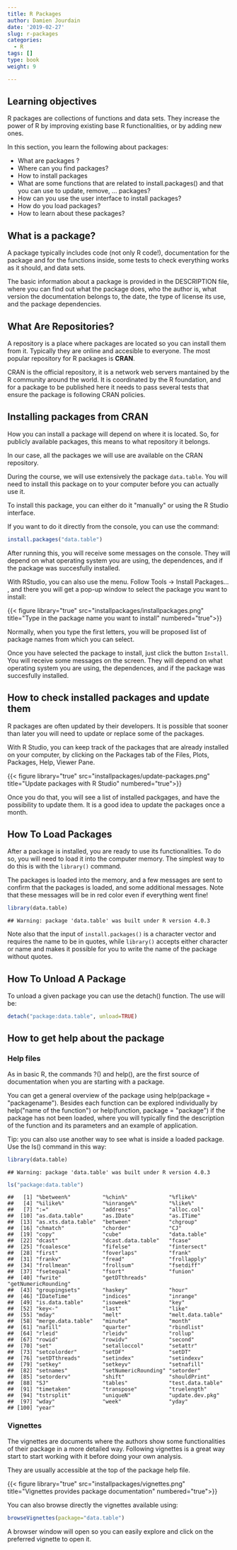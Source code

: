 ```yaml
---
title: R Packages
author: Damien Jourdain
date: '2019-02-27'
slug: r-packages
categories:
  - R
tags: []
type: book
weight: 9

---
```


## Learning objectives
R packages are collections of functions and data sets. They increase the power of R by improving existing base R functionalities, or by adding new ones. 

In this section, you learn the following about packages:

+ What are packages ? 
+ Where can you find packages?
+ How to install packages
+ What are some functions that are related to install.packages() and that you can use to update, remove, … packages? 
+ How can you use the user interface to install packages? 
+ How do you load packages? 
+ How to learn about these packages?

## What is a package?
A package typically includes code (not only R code!), documentation for the package and for the functions inside, some tests to check everything works as it should, and data sets.

The basic information about a package is provided in the DESCRIPTION file, where you can find out what the package does, who the author is, what version the documentation belongs to, the date, the type of license its use, and the package dependencies.

## What Are Repositories?

A repository is a place where packages are located so you can install them from it. Typically they are online and accesible to everyone. The most popular repository for R packages is **CRAN**. 

CRAN is the official repository, it is a network web servers mantained by the R community around the world. It is coordinated by the R foundation, and for a package to be published here it needs to pass several tests that ensure the package is following CRAN policies. 

## Installing packages from CRAN 

How you can install a package will depend on where it is located. So, for publicly available packages, this means to what repository it belongs.

In our case, all the packages we will use are available on the CRAN repository.

During the course, we will use extensively the package `data.table`. You will need to install this package on to your computer before you can actually use it. 

To install this package, you can either do it "manually" or using the R Studio interface. 

If you want to do it directly from the console, you can use the command: 

```r
install.packages("data.table")
```
After running this, you will receive some messages on the console. They will depend on what operating system you are using, the dependences, and if the package was succesfully installed.

With RStudio, you can also use the menu. Follow Tools -> Install Packages... , and there you will get a pop-up window to select the package you want to install:

{{< figure library="true" src="installpackages/installpackages.png" title="Type in the package name you want to install" numbered="true">}}


Normally, when you type the first letters, you will be proposed list of package names from which you can select.

Once you have selected the package to install, just click the button `Install`. You will receive some messages on the screen. They will depend on what operating system you are using, the dependences, and if the package was succesfully installed.



## How to check installed packages and update them

R packages are often updated by their developers. It is possible that sooner than later you will need to update or replace some of the packages. 

With R Studio, you can keep track of the packages that are already installed on your computer, by clicking on the Packages tab of the Files, Plots, Packages, Help, Viewer Pane.

{{< figure library="true" src="installpackages/update-packages.png" title="Update packages with R Studio" numbered="true">}}

Once you do that, you will see a list of installed packgages, and have the possibility to update them. It is a good idea to update the packages once a month. 


## How To Load Packages

After a package is installed, you are ready to use its functionalities. 
To do so, you will need to load it into the computer memory. The simplest way to do this is with the `library()` command.

The packages is loaded into the memory, and a few messages are sent to confirm that the packages is loaded, and some additional messages. Note that these messages will be in red color even if everything went fine!  


```r
library(data.table)
```

```
## Warning: package 'data.table' was built under R version 4.0.3
```

Note also that the input of `install.packages()` is a character vector and requires the name to be in quotes, while `library()` accepts either character or name and makes it possible for you to write the name of the package without quotes.

## How To Unload A Package

To unload a given package you can use the detach() function. The use will be:

```r
detach("package:data.table", unload=TRUE)
```

## How to get help about the package

### Help files

As in basic R, the commands ?() and help(), are the first source of documentation when you are starting with a package. 

You can get a general overview of the package using help(package = "packagename"). Besides each function can be explored individually by help("name of the function") or help(function, package = "package") if the package has not been loaded, where you will typically find the description of the function and its parameters and an example of application.

Tip: you can also use another way to see what is inside a loaded package. Use the ls() command in this way:

```r
library(data.table)
```

```
## Warning: package 'data.table' was built under R version 4.0.3
```

```r
ls("package:data.table")
```

```
##   [1] "%between%"          "%chin%"             "%flike%"           
##   [4] "%ilike%"            "%inrange%"          "%like%"            
##   [7] ":="                 "address"            "alloc.col"         
##  [10] "as.data.table"      "as.IDate"           "as.ITime"          
##  [13] "as.xts.data.table"  "between"            "chgroup"           
##  [16] "chmatch"            "chorder"            "CJ"                
##  [19] "copy"               "cube"               "data.table"        
##  [22] "dcast"              "dcast.data.table"   "fcase"             
##  [25] "fcoalesce"          "fifelse"            "fintersect"        
##  [28] "first"              "foverlaps"          "frank"             
##  [31] "frankv"             "fread"              "frollapply"        
##  [34] "frollmean"          "frollsum"           "fsetdiff"          
##  [37] "fsetequal"          "fsort"              "funion"            
##  [40] "fwrite"             "getDTthreads"       "getNumericRounding"
##  [43] "groupingsets"       "haskey"             "hour"              
##  [46] "IDateTime"          "indices"            "inrange"           
##  [49] "is.data.table"      "isoweek"            "key"               
##  [52] "key<-"              "last"               "like"              
##  [55] "mday"               "melt"               "melt.data.table"   
##  [58] "merge.data.table"   "minute"             "month"             
##  [61] "nafill"             "quarter"            "rbindlist"         
##  [64] "rleid"              "rleidv"             "rollup"            
##  [67] "rowid"              "rowidv"             "second"            
##  [70] "set"                "setalloccol"        "setattr"           
##  [73] "setcolorder"        "setDF"              "setDT"             
##  [76] "setDTthreads"       "setindex"           "setindexv"         
##  [79] "setkey"             "setkeyv"            "setnafill"         
##  [82] "setnames"           "setNumericRounding" "setorder"          
##  [85] "setorderv"          "shift"              "shouldPrint"       
##  [88] "SJ"                 "tables"             "test.data.table"   
##  [91] "timetaken"          "transpose"          "truelength"        
##  [94] "tstrsplit"          "uniqueN"            "update.dev.pkg"    
##  [97] "wday"               "week"               "yday"              
## [100] "year"
```

### Vignettes

The vignettes are documents where the authors show some functionalities of their package in a more detailed way. Following vignettes is a great way start to start working with it before doing your own analysis.

They are usually accessible at the top of the package help file.


{{< figure library="true" src="installpackages/vignettes.png" title="Vignettes provides package documentation" numbered="true">}}

You can also browse directly the vignettes available using:


```r
browseVignettes(package="data.table")
```
A browser window will open so you can easily explore and click on the preferred vignette to open it.

